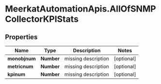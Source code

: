 # MeerkatAutomationApis.AllOfSNMPCollectorKPIStats

## Properties
Name | Type | Description | Notes
------------ | ------------- | ------------- | -------------
**monobjnum** | **Number** | missing description | [optional] 
**metricnum** | **Number** | missing description | [optional] 
**kpinum** | **Number** | missing description | [optional] 
